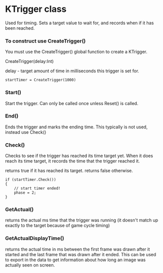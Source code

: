 # KTrigger class

Used for timing. Sets a target value to wait for, and records when if it has been reached.

### To construct use CreateTrigger()

You must use the CreateTrigger() global function to create a KTrigger.

CreateTrigger(delay:Int)

delay - target amount of time in milliseconds this trigger is set for.

    startTimer = CreateTrigger(1000)

### Start()

Start the trigger. Can only be called once unless Reset() is called.

### End()

Ends the trigger and marks the ending time. This typically is not used, instead use Check()

### Check()

Checks to see if the trigger has reached its time target yet. When it does reach its time target, it records the time that the trigger reached it.

returns true if it has reached its target. returns false otherwise.

    if (startTimer.Check())
    {
        // start timer ended!
        phase = 2;
    }

### GetActual()

returns the actual ms time that the trigger was running (it doesn't match up exactly to the target because of game cycle timing)

### GetActualDisplayTime()

returns the actual time in ms between the first frame was drawn after it started and the last frame that was drawn after it ended. This can be used to export in the data to get information about how long an image was actually seen on screen.

